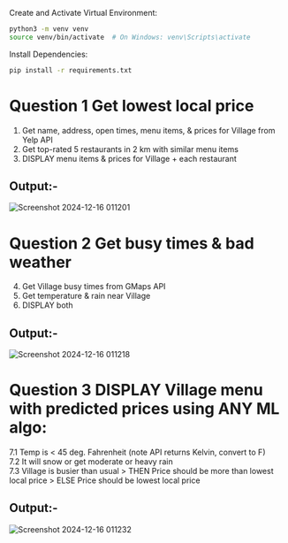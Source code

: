 Create and Activate Virtual Environment:

```bash
python3 -m venv venv
source venv/bin/activate  # On Windows: venv\Scripts\activate
```

Install Dependencies:

```bash
pip install -r requirements.txt
```
# Question 1 Get lowest local price
1. Get name, address, open times, menu items, & prices for Village from Yelp API<br />
2. Get top-rated 5 restaurants in 2 km with similar menu items<br />
3. DISPLAY menu items & prices for Village + each restaurant

## Output:-
![Screenshot 2024-12-16 011201](https://github.com/user-attachments/assets/eadbfbcb-46cf-4fa5-8d39-d6e6c1160fd7)

# Question 2 Get busy times & bad weather
4. Get Village busy times from GMaps API<br />
5. Get temperature & rain near Village<br />
6. DISPLAY both

## Output:-
![Screenshot 2024-12-16 011218](https://github.com/user-attachments/assets/a0a96598-5e7d-40b5-acc2-51075a4b8f84)

# Question 3 DISPLAY Village menu with predicted prices using ANY ML algo:
7.1 Temp is < 45 deg. Fahrenheit (note API returns Kelvin, convert to F)<br />
7.2 It will snow or get moderate or heavy rain<br />
7.3 Village is busier than usual > THEN Price should be more than lowest local price > ELSE Price should be lowest local price

## Output:-
![Screenshot 2024-12-16 011232](https://github.com/user-attachments/assets/d112a2a6-5687-4c13-84a4-fc9cbda11476)

